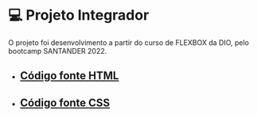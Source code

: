 # 💻 Projeto Integrador

O projeto foi desenvolvimento a partir do curso de FLEXBOX da DIO, pelo bootcamp SANTANDER 2022.

- ## [Código fonte HTML](https://github.com/sabrinahelena/projeto-integrador_css-flexbox/blob/main/flex-projeto/index.html)
- ## [Código fonte CSS](https://github.com/sabrinahelena/projeto-integrador_css-flexbox/blob/main/flex-projeto/style.css)


